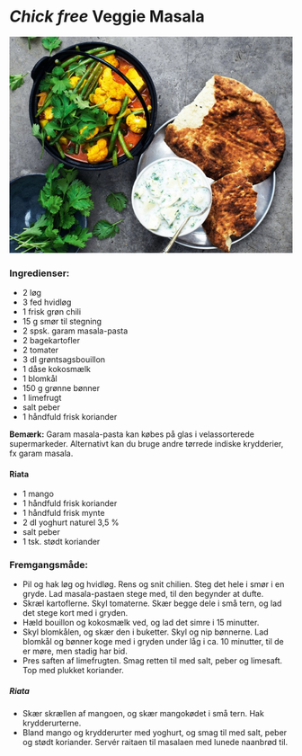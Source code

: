 # *Chick free* Veggie Masala

![Vegetarisk "Chicken" Masala af Spisbedre.dk](images/veggiemasala.jpg)

### Ingredienser:
- 2 løg
- 3 fed hvidløg
- 1 frisk grøn chili
- 15 g smør til stegning
- 2 spsk. garam masala-pasta
- 2 bagekartofler
- 2 tomater
- 3 dl grøntsagsbouillon
- 1 dåse kokosmælk
- 1 blomkål
- 150 g grønne bønner
- 1 limefrugt
- salt peber
- 1 håndfuld frisk koriander

__Bemærk:__ Garam masala-pasta kan købes på glas i velassorterede supermarkeder. Alternativt kan du bruge andre tørrede indiske krydderier, fx garam masala.

#### Riata
- 1 mango
- 1 håndfuld frisk koriander
- 1 håndfuld frisk mynte
- 2 dl yoghurt naturel 3,5 %
- salt peber
- 1 tsk. stødt koriander


### Fremgangsmåde:
- Pil og hak løg og hvidløg. Rens og snit chilien. Steg det hele i smør i en gryde. Lad masala-pastaen stege med, til den begynder at dufte.
- Skræl kartoflerne. Skyl tomaterne. Skær begge dele i små tern, og lad det stege kort med i gryden.
- Hæld bouillon og kokosmælk ved, og lad det simre i 15 minutter.
- Skyl blomkålen, og skær den i buketter. Skyl og nip bønnerne. Lad blomkål og bønner koge med i gryden under låg i ca. 10 minutter, til de er møre, men stadig har bid.
- Pres saften af limefrugten. Smag retten til med salt, peber og limesaft. Top med plukket koriander.

##### Riata
- Skær skrællen af mangoen, og skær mangokødet i små tern. Hak krydderurterne.
- Bland mango og krydderurter med yoghurt, og smag til med salt, peber og stødt koriander. Servér raitaen til masalaen med lunede naanbrød til.
